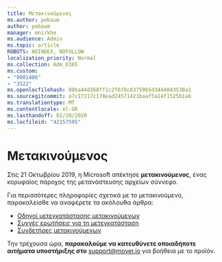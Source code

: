 ```yaml
---
title: Μετακινούμενος
ms.author: pebaum
author: pebaum
manager: mnirkhe
ms.audience: Admin
ms.topic: article
ROBOTS: NOINDEX, NOFOLLOW
localization_priority: Normal
ms.collection: Adm_O365
ms.custom:
- "9001486"
- "3522"
ms.openlocfilehash: 896a44d368ff1c2f6f8c83759b5d3444043538a1
ms.sourcegitcommit: a7c17217c170ead24571421baaf5a14f1525b1a6
ms.translationtype: MT
ms.contentlocale: el-GR
ms.lasthandoff: 02/20/2020
ms.locfileid: "42157595"
---
```

# <a name="mover"></a>Μετακινούμενος

Στις 21 Οκτωβρίου 2019, η Microsoft απέκτησε **μετακινούμενος**, ένας κορυφαίος πάροχος της μετανάστευσης αρχείων σύννεφο.

Για περισσότερες πληροφορίες σχετικά με το μετακινούμενο, παρακαλείσθε να αναφέρετε τα ακόλουθα άρθρα:

- [Οδηγοί μετεγκατάστασης μετακινούμενων](https://mover.io/guides/)
- [Συχνές ερωτήσεις για τη μετεγκατάσταση](https://mover.io/guides/general/)
- [Συνδετήρες μετακινούμενων](https://mover.io/connectors/)

Την τρέχουσα ώρα, **παρακαλούμε να κατευθύνετε οποιαδήποτε αιτήματα υποστήριξης στο** [support@mover.io](mailto:support@mover.io) για βοήθεια με το προϊόν. 

 